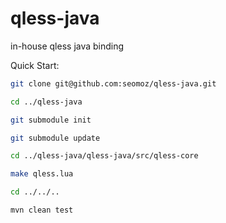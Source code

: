 qless-java
==========

in-house qless java binding

Quick Start:

```bash
git clone git@github.com:seomoz/qless-java.git

cd ../qless-java

git submodule init

git submodule update

cd ../qless-java/qless-java/src/qless-core

make qless.lua

cd ../../..

mvn clean test
```
